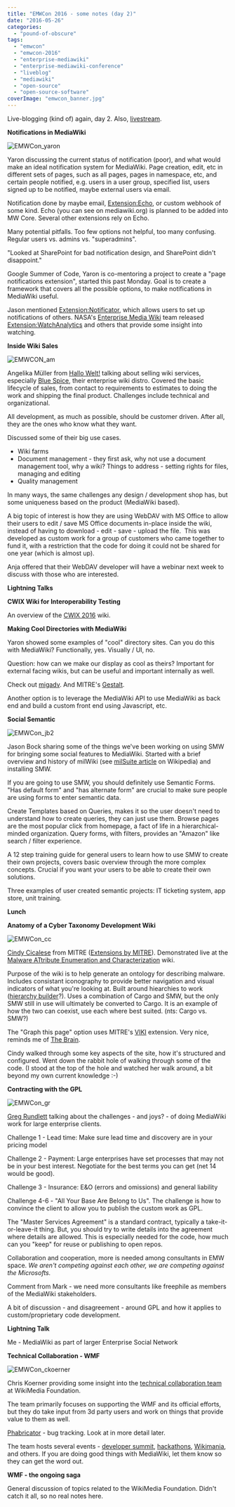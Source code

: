 ```yaml
---
title: "EMWCon 2016 - some notes (day 2)"
date: "2016-05-26"
categories: 
  - "pound-of-obscure"
tags: 
  - "emwcon"
  - "emwcon-2016"
  - "enterprise-mediawiki"
  - "enterprise-mediawiki-conference"
  - "liveblog"
  - "mediawiki"
  - "open-source"
  - "open-source-software"
coverImage: "emwcon_banner.jpg"
---
```


Live-blogging (kind of) again, day 2. Also, [livestream](http://livestream.com/internetsociety/emwcon/).

**Notifications in MediaWiki**

![EMWCon_yaron](images/emwcon_yaron.jpg)

Yaron discussing the current status of notification (poor), and what would make an ideal notification system for MediaWiki. Page creation, edit, etc in different sets of pages, such as all pages, pages in namespace, etc, and certain people notified, e.g. users in a user group, specified list, users signed up to be notified, maybe external users via email.

Notification done by maybe email, [Extension:Echo](https://www.mediawiki.org/wiki/Extension:Echo), or custom webhook of some kind. Echo (you can see on mediawiki.org) is planned to be added into MW Core. Several other extensions rely on Echo.

Many potential pitfalls. Too few options not helpful, too many confusing. Regular users vs. admins vs. "superadmins".

"Looked at SharePoint for bad notification design, and SharePoint didn't disappoint."

Google Summer of Code, Yaron is co-mentoring a project to create a "page notifications extension", started this past Monday. Goal is to create a framework that covers all the possible options, to make notifications in MediaWiki useful.

Jason mentioned [Extension:Notificator](https://www.mediawiki.org/wiki/Extension:Notificator), which allows users to set up notifications of others. NASA's [Enterprise Media Wiki](http://www.enterprisemediawiki.org) team released [Extension:WatchAnalytics](https://www.mediawiki.org/wiki/Extension:WatchAnalytics) and others that provide some insight into watching.

**Inside Wiki Sales**

![EMWCON_am](images/emwcon_am.jpg)

Angelika Müller from [Hallo Welt!](http://hallowelt.com/) talking about selling wiki services, especially [Blue Spice](http://bluespice.com/), their enterprise wiki distro. Covered the basic lifecycle of sales, from contact to requirements to estimates to doing the work and shipping the final product. Challenges include technical and organizational.

All development, as much as possible, should be customer driven. After all, they are the ones who know what they want.

Discussed some of their big use cases.

- Wiki farms
- Document management - they first ask, why not use a document management tool, why a wiki? Things to address - setting rights for files, managing and editing
- Quality management

In many ways, the same challenges any design / development shop has, but some uniqueness based on the product (MediaWiki based).

A big topic of interest is how they are using WebDAV with MS Office to allow their users to edit / save MS Office documents in-place inside the wiki, instead of having to download - edit - save - upload the file.  This was developed as custom work for a group of customers who came together to fund it, with a restriction that the code for doing it could not be shared for one year (which is almost up).

Anja offered that their WebDAV developer will have a webinar next week to discuss with those who are interested.

**Lightning Talks**

**CWIX Wiki for Interoperability Testing**

An overview of the [CWIX 2016](http://www.act.nato.int/cwix) wiki.

**Making Cool Directories with MediaWiki**

Yaron showed some examples of "cool" directory sites. Can you do this with MediaWiki? Functionally, yes. Visually / UI, no.

Question: how can we make our display as cool as theirs? Important for external facing wikis, but can be useful and important internally as well.

Check out [migadv](http://migadv.com/). And MITRE's [Gestalt](https://collaborate.mitre.org/gestalt/index.php/Main_Page).

Another option is to leverage the MediaWiki API to use MediaWiki as back end and build a custom front end using Javascript, etc.

**Social Semantic**

![EMWCon_jb2](images/emwcon_jb2.jpg)

Jason Bock sharing some of the things we've been working on using SMW for bringing some social features to MediaWiki. Started with a brief overview and history of milWiki (see [milSuite article](https://en.wikipedia.org/wiki/MilSuite) on Wikipedia) and installing SMW.

If you are going to use SMW, you should definitely use Semantic Forms. "Has default form" and "has alternate form" are crucial to make sure people are using forms to enter semantic data.

Create Templates based on Queries, makes it so the user doesn't need to understand how to create queries, they can just use them. Browse pages are the most popular click from homepage, a fact of life in a hierarchical-minded organization. Query forms, with filters, provides an "Amazon" like search / filter experience.

A 12 step training guide for general users to learn how to use SMW to create their own projects, covers basic overview through the more complex concepts. Crucial if you want your users to be able to create their own solutions.

Three examples of user created semantic projects: IT ticketing system, app store, unit training.

**Lunch**

**Anatomy of a Cyber Taxonomy Development Wiki**

![EMWCon_cc](images/emwcon_cc.jpg)

[Cindy Cicalese](https://www.mediawiki.org/wiki/User:Cindy.cicalese) from MITRE ([Extensions by MITRE](https://www.mediawiki.org/wiki/Category:Extensions_by_MITRE)). Demonstrated live at the [Malware ATtribute Enumeration and Characterization](https://collaborate.mitre.org/maec/index.php/Malware_Attribute_Enumeration_and_Characterization) wiki.

Purpose of the wiki is to help generate an ontology for describing malware. Includes consistant iconography to provide better navigation and visual indicators of what you're looking at. Built around hiearchies to work ([hierarchy builder](https://www.mediawiki.org/wiki/Extension:HierarchyBuilder)?). Uses a combination of Cargo and SMW, but the only SMW still in use will ultimately be converted to Cargo. It is an example of how the two can coexist, use each where best suited. (nts: Cargo vs. SMW?)

The "Graph this page" option uses MITRE's [VIKI](https://www.mediawiki.org/wiki/Extension:VIKI) extension. Very nice, reminds me of [The Brain](http://thebrain.com/).

Cindy walked through some key aspects of the site, how it's structured and configured. Went down the rabbit hole of walking through some of the code. (I stood at the top of the hole and watched her walk around, a bit beyond my own current knowledge :-)

**Contracting with the GPL**

![EMWCon_gr](images/emwcon_gr.jpg)

[Greg Rundlett](https://www.mediawiki.org/wiki/User:GregRundlett) talking about the challenges - and joys? - of doing MediaWiki work for large enterprise clients.

Challenge 1 - Lead time: Make sure lead time and discovery are in your pricing model

Challenge 2 - Payment: Large enterprises have set processes that may not be in your best interest. Negotiate for the best terms you can get (net 14 would be good).

Challenge 3 - Insurance: E&O (errors and omissions) and general liability

Challenge 4-6 - "All Your Base Are Belong to Us". The challenge is how to convince the client to allow you to publish the custom work as GPL.

The "Master Services Agreement" is a standard contract, typically a take-it-or-leave-it thing. But, you should try to write details into the agreement where details are allowed. This is especially needed for the code, how much can you "keep" for reuse or publishing to open repos.

Collaboration and cooperation, more is needed among consultants in EMW space. _We aren't competing against each other, we are competing against the Microsofts._ 

Comment from Mark - we need more consultants like freephile as members of the MediaWiki stakeholders.

A bit of discussion - and disagreement - around GPL and how it applies to custom/proprietary code development.

**Lightning Talk**

Me - MediaWiki as part of larger Enterprise Social Network

**Technical Collaboration - WMF**

![EMWCon_ckoerner](images/emwcon_ckoerner.jpg)

Chris Koerner providing some insight into the [technical collaboration team](https://meta.wikimedia.org/wiki/Technical_Collaboration) at WikiMedia Foundation.

The team primarily focuses on supporting the WMF and its official efforts, but they do take input from 3d party users and work on things that provide value to them as well.

[Phabricator](https://phabricator.wikimedia.org/) - bug tracking. Look at in more detail later.

The team hosts several events - [developer summit](https://www.mediawiki.org/wiki/Wikimedia_Developer_Summit_2016), [hackathons](https://www.mediawiki.org/wiki/Wikimedia_Hackathon_2016), [Wikimania](https://wikimania2016.wikimedia.org/wiki/Main_Page), and others. If you are doing good things with MediaWiki, let them know so they can get the word out.

**WMF - the ongoing saga**

General discussion of topics related to the WikiMedia Foundation. Didn't catch it all, so no real notes here.
